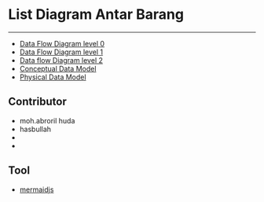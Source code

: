 # List Diagram Antar Barang

---

- [Data Flow Diagram level 0](https://github.com/abrordc/diagram-flow/blob/main/source/dfd0.md)
- [Data Flow Diagram level 1](https://github.com/abrordc/diagram-flow/blob/main/source/dfd1.md)
- [Data flow Diagram level 2](https://github.com/abrordc/diagram-flow/blob/main/source/dfd2.md)
- [Conceptual Data Model](https://github.com/abrordc/diagram-flow/blob/main/source/cdm.md)
- [Physical Data Model](https://github.com/abrordc/diagram-flow/blob/main/source/pdm.md)

## Contributor

- moh.abroril huda
- hasbullah
-
-

## Tool

- [mermaidjs](https://mermaid.js.org/)
